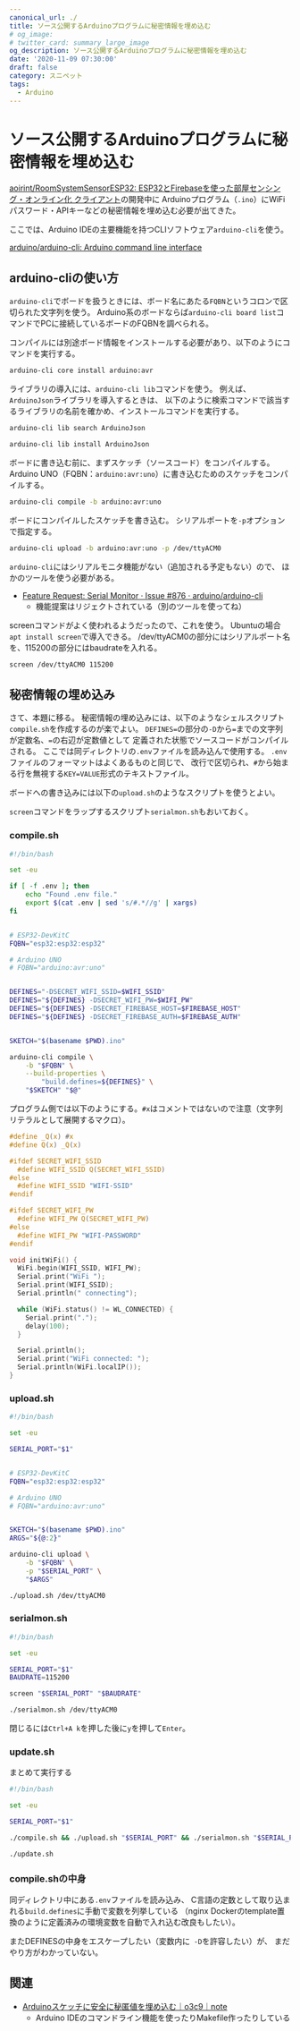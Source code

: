 ```yaml
---
canonical_url: ./
title: ソース公開するArduinoプログラムに秘密情報を埋め込む
# og_image:
# twitter_card: summary_large_image
og_description: ソース公開するArduinoプログラムに秘密情報を埋め込む
date: '2020-11-09 07:30:00'
draft: false
category: スニペット
tags:
  - Arduino
---
```


# ソース公開するArduinoプログラムに秘密情報を埋め込む

[aoirint/RoomSystemSensorESP32: ESP32とFirebaseを使った部屋センシング・オンライン化 クライアント](https://github.com/aoirint/RoomSystemSensorESP32)の開発中に
Arduinoプログラム（`.ino`）にWiFiパスワード・APIキーなどの秘密情報を埋め込む必要が出てきた。

ここでは、Arduino IDEの主要機能を持つCLIソフトウェア`arduino-cli`を使う。

[arduino/arduino-cli: Arduino command line interface](https://github.com/arduino/arduino-cli)


## arduino-cliの使い方
`arduino-cli`でボードを扱うときには、ボード名にあたる`FQBN`というコロンで区切られた文字列を使う。
Arduino系のボードならば`arduino-cli board list`コマンドでPCに接続しているボードのFQBNを調べられる。

コンパイルには別途ボード情報をインストールする必要があり、以下のようにコマンドを実行する。

```bash
arduino-cli core install arduino:avr
```

ライブラリの導入には、`arduino-cli lib`コマンドを使う。
例えば、`ArduinoJson`ライブラリを導入するときは、
以下のように検索コマンドで該当するライブラリの名前を確かめ、インストールコマンドを実行する。

```bash
arduino-cli lib search ArduinoJson

arduino-cli lib install ArduinoJson
```

ボードに書き込む前に、まずスケッチ（ソースコード）をコンパイルする。
Arduino UNO（FQBN：`arduino:avr:uno`）に書き込むためのスケッチをコンパイルする。

```bash
arduino-cli compile -b arduino:avr:uno
```

ボードにコンパイルしたスケッチを書き込む。
シリアルポートを`-p`オプションで指定する。

```bash
arduino-cli upload -b arduino:avr:uno -p /dev/ttyACM0
```

`arduino-cli`にはシリアルモニタ機能がない（追加される予定もない）ので、
ほかのツールを使う必要がある。

- [Feature Request: Serial Monitor · Issue #876 · arduino/arduino-cli](https://github.com/arduino/arduino-cli/issues/876)
    - 機能提案はリジェクトされている（別のツールを使ってね）

screenコマンドがよく使われるようだったので、これを使う。
Ubuntuの場合`apt install screen`で導入できる。
/dev/ttyACM0の部分にはシリアルポート名を、115200の部分にはbaudrateを入れる。

```bash
screen /dev/ttyACM0 115200
```


## 秘密情報の埋め込み

さて、本題に移る。
秘密情報の埋め込みには、以下のようなシェルスクリプト`compile.sh`を作成するのが楽でよい。
`DEFINES=`の部分の`-D`から`=`までの文字列が定数名、`=`の右辺が定数値として
定義された状態でソースコードがコンパイルされる。
ここでは同ディレクトリの`.env`ファイルを読み込んで使用する。
`.env`ファイルのフォーマットはよくあるものと同じで、
改行で区切られ、`#`から始まる行を無視する`KEY=VALUE`形式のテキストファイル。

ボードへの書き込みには以下の`upload.sh`のようなスクリプトを使うとよい。

`screen`コマンドをラップするスクリプト`serialmon.sh`もおいておく。


### compile.sh

```bash
#!/bin/bash

set -eu

if [ -f .env ]; then
    echo "Found .env file."
    export $(cat .env | sed 's/#.*//g' | xargs)
fi


# ESP32-DevKitC
FQBN="esp32:esp32:esp32"

# Arduino UNO
# FQBN="arduino:avr:uno"


DEFINES="-DSECRET_WIFI_SSID=$WIFI_SSID"
DEFINES="${DEFINES} -DSECRET_WIFI_PW=$WIFI_PW"
DEFINES="${DEFINES} -DSECRET_FIREBASE_HOST=$FIREBASE_HOST"
DEFINES="${DEFINES} -DSECRET_FIREBASE_AUTH=$FIREBASE_AUTH"


SKETCH="$(basename $PWD).ino"

arduino-cli compile \
    -b "$FQBN" \
    --build-properties \
        "build.defines=${DEFINES}" \
    "$SKETCH" "$@"
```

プログラム側では以下のようにする。`#x`はコメントではないので注意（文字列リテラルとして展開するマクロ）。

```c
#define _Q(x) #x
#define Q(x) _Q(x)

#ifdef SECRET_WIFI_SSID
  #define WIFI_SSID Q(SECRET_WIFI_SSID)
#else
  #define WIFI_SSID "WIFI-SSID"
#endif

#ifdef SECRET_WIFI_PW
  #define WIFI_PW Q(SECRET_WIFI_PW)
#else
  #define WIFI_PW "WIFI-PASSWORD"
#endif

void initWiFi() {
  WiFi.begin(WIFI_SSID, WIFI_PW);
  Serial.print("WiFi ");
  Serial.print(WIFI_SSID);
  Serial.println(" connecting");

  while (WiFi.status() != WL_CONNECTED) {
    Serial.print(".");
    delay(100);
  }

  Serial.println();
  Serial.print("WiFi connected: ");
  Serial.println(WiFi.localIP());
}
```


### upload.sh
```bash
#!/bin/bash

set -eu

SERIAL_PORT="$1"


# ESP32-DevKitC
FQBN="esp32:esp32:esp32"

# Arduino UNO
# FQBN="arduino:avr:uno"


SKETCH="$(basename $PWD).ino"
ARGS="${@:2}"

arduino-cli upload \
    -b "$FQBN" \
    -p "$SERIAL_PORT" \
    "$ARGS"
```

```bash
./upload.sh /dev/ttyACM0
```


### serialmon.sh
```bash
#!/bin/bash

set -eu

SERIAL_PORT="$1"
BAUDRATE=115200

screen "$SERIAL_PORT" "$BAUDRATE"
```

```bash
./serialmon.sh /dev/ttyACM0
```

閉じるには`Ctrl+A k`を押した後に`y`を押して`Enter`。

### update.sh
まとめて実行する

```bash
#!/bin/bash

set -eu

SERIAL_PORT="$1"

./compile.sh && ./upload.sh "$SERIAL_PORT" && ./serialmon.sh "$SERIAL_PORT"
```

```bash
./update.sh
```


### compile.shの中身
同ディレクトリ中にある`.env`ファイルを読み込み、
C言語の定数として取り込まれる`build.defines`に手動で変数を列挙している
（nginx Dockerのtemplate置換のように定義済みの環境変数を自動で入れ込む改良もしたい）。

またDEFINESの中身をエスケープしたい（変数内に` -D`を許容したい）が、
まだやり方がわかっていない。


## 関連
- [Arduinoスケッチに安全に秘匿値を埋め込む｜o3c9｜note](https://note.com/o3c9/n/ne14c1817be11)
    - Arduino IDEのコマンドライン機能を使ったりMakefile作ったりしている
